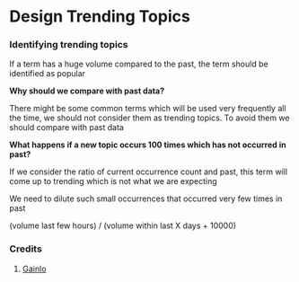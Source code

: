 # Design Trending Topics

### Identifying trending topics

If a term has a huge volume compared to the past, the term should be identified as popular

**Why should we compare with past data?**

There might be some common terms which will be used very frequently all the time, we should not consider them as trending topics. To avoid them we should compare with past data

**What happens if a new topic occurs 100 times which has not occurred in past?**

If we consider the ratio of current occurrence count and past, this term will come up to trending which is not what we are expecting

We need to dilute such small occurrences that occurred very few times in past

(volume last few hours) / (volume within last X days + 10000)

### Credits

1. [Gainlo](http://blog.gainlo.co/index.php/2016/05/03/how-to-design-a-trending-algorithm-for-twitter/)
